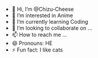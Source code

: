 - 👋 Hi, I’m @Chizu-Cheese
- 👀 I’m interested in Anime
- 🌱 I’m currently learning Coding
- 💞️ I’m looking to collaborate on ...
- 📫 How to reach me ...
- 😄 Pronouns: HE
- ⚡ Fun fact: I like cats

<!---
Chizu-Cheese/Chizu-Cheese is a ✨ special ✨ repository because its `README.md` (this file) appears on your GitHub profile.
You can click the Preview link to take a look at your changes.
--->
